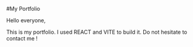 #My Portfolio

Hello everyone,

This is my portfolio. I used REACT and VITE to build it.
Do not hesitate to contact me !
